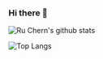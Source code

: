 ### Hi there 👋

![Ru Chern's github stats](https://github-readme-stats.vercel.app/api?username=ruchern-chong&show_icons=true&theme=dark)

![Top Langs](https://github-readme-stats.vercel.app/api/top-langs/?username=ruchern-chong&show_icons=true&theme=dark)



<!--
**ruchern/ruchern** is a ✨ _special_ ✨ repository because its `README.md` (this file) appears on your GitHub profile.

Here are some ideas to get you started:

- 🔭 I’m currently working on ...
- 🌱 I’m currently learning ...
- 👯 I’m looking to collaborate on ...
- 🤔 I’m looking for help with ...
- 💬 Ask me about ...
- 📫 How to reach me: ...
- 😄 Pronouns: ...
- ⚡ Fun fact: ...
-->
